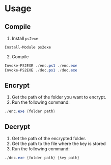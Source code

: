# Usage

## Compile
1. Install `ps2exe`
``` powershell
Install-Module ps2exe
```
2. Compile
``` powershell
Invoke-PS2EXE ./enc.ps1 ./enc.exe
Invoke-PS2EXE ./dec.ps1 ./dec.exe
```

## Encrypt
1. Get the path of the folder you want to encrypt.
2. Run the following command:
``` powershell
./enc.exe {folder path}
```

## Decrypt
1. Get the path of the encrypted folder.
2. Get the path to the file where the key is stored
3. Run the following command:
``` powershell
./dec.exe {folder path} {key path}
```